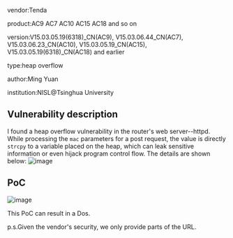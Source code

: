
vendor:Tenda

product:AC9 AC7 AC10 AC15 AC18 and so on

version:V15.03.05.19(6318)_CN(AC9), V15.03.06.44_CN(AC7), V15.03.06.23_CN(AC10), V15.03.05.19_CN(AC15), V15.03.05.19(6318)_CN(AC18) and earlier

type:heap overflow

author:Ming Yuan

institution:NISL@Tsinghua University


Vulnerability description
-------------------------
I found a heap overflow vulnerability in the router's web server--httpd. While processing the `mac` parameters for a post request, the value is directly `strcpy` to a variable placed on the heap, which can leak sensitive information or even hijack program control flow. The details are shown below:
![image](https://github.com/ZIllR0/Routers/blob/master/Tenda/images/heap1.jpg)

PoC
-------------------------

![image](https://github.com/ZIllR0/Routers/blob/master/Tenda/images/heap2.jpg)

This PoC can result in a Dos. 


p.s.Given the vendor's security, we only provide parts of the URL.
